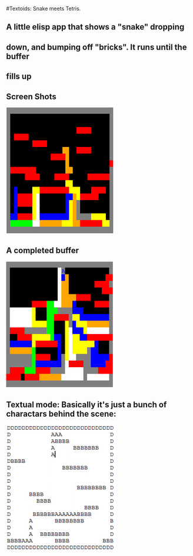 #Textoids:  Snake meets Tetris.
## A little elisp app that shows a "snake" dropping
## down, and bumping off "bricks".  It runs until the buffer
## fills up
## Screen Shots
![Alt text](img/glyph_screen_shot_1.png)
## A completed buffer
![Alt text](img/glyph_complete_screen_shot.png)
## Textual mode:  Basically it's just a bunch of charactars behind the scene:
![Alt text](img/text_screen_shot1.png)

